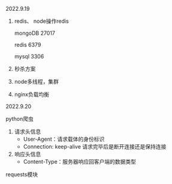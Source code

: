 2022.9.19

1. redis、 node操作redis

	mongoDB  27017

	redis    6379

	mysql    3306
	
2. 秒杀方案

3. node多线程，集群

4. nginx负载均衡

2022.9.20  

python爬虫

1. 请求头信息
   - User-Agent：请求载体的身份标识
   - Connection: keep-alive  请求完毕后是断开连接还是保持连接
2. 响应头信息
   - Content-Type：服务器响应回客户端的数据类型

  requests模块